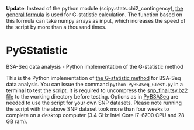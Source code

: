 
__Update__: Instead of the python module (scipy.stats.chi2_contingency), [the general formula](https://en.wikipedia.org/wiki/G-test) is used for G-statistic calculation. The function based on this formula can take numpy arrays as input, which increases the speed of the script by more than a thousand times.

# PyGStatistic
BSA-Seq data analysis - Python implementation of the G-statistic method

This is the Python implementation of [the G-statistic method](https://journals.plos.org/ploscompbiol/article?id=10.1371/journal.pcbi.1002255) for BSA-Seq data analysis. You can issue the command `python PyBSASeq_GTest.py` in a terminal to test the script. It is required to uncompress the [snp_final.tsv.bz2 file](https://github.com/dblhlx/PyBSASeq/blob/master/snp_final.tsv.bz2) to the working directory before testing. Options as in [PyBSASeq](https://github.com/dblhlx/PyBSASeq) are needed to use the script for your own SNP datasets. Please note running the script with the above SNP dataset took more than four weeks to complete on a desktop computer (3.4 GHz Intel Core i7-6700 CPU and 28 GB ram).
